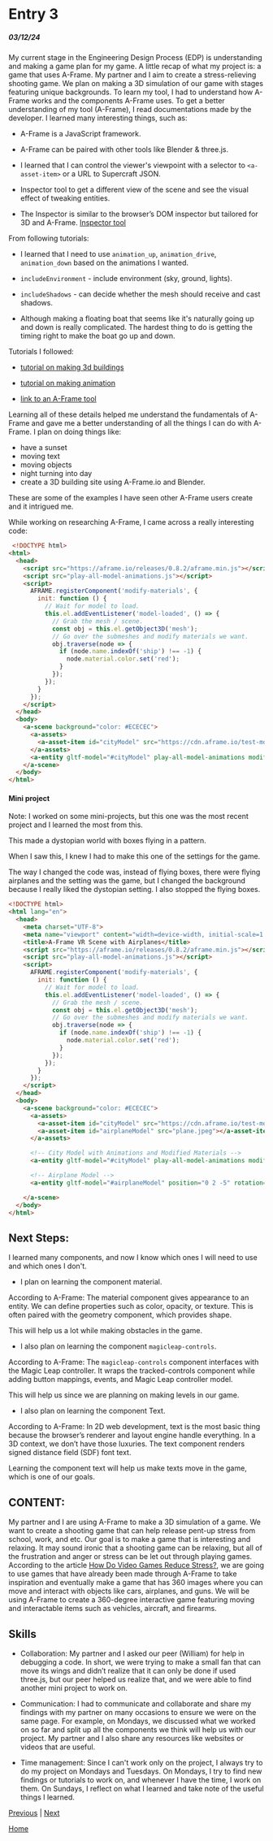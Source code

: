 
# Entry 3
##### 03/12/24

My current stage in the Engineering Design Process (EDP) is understanding and making a game plan for my game. A little recap of what my project is: a game that uses A-Frame. My partner and I aim to create a stress-relieving shooting game. We plan on making a 3D simulation of our game with stages featuring unique backgrounds. To learn my tool, I had to understand how A-Frame works and the components A-Frame uses. To get a better understanding of my tool (A-Frame), I read documentations made by the developer. I learned many interesting things, such as:

* A-Frame is a JavaScript framework.

* A-Frame can be paired with other tools like Blender & three.js.
* I learned that I can control the viewer's viewpoint with a selector to `<a-asset-item>` or a URL to Supercraft JSON.

* Inspector tool to get a different view of the scene and see the visual effect of tweaking entities.

* The Inspector is similar to the browser’s DOM inspector but tailored for 3D and A-Frame. [Inspector tool](https://github.com/aframevr/aframe-inspect)

From following tutorials:

* I learned that I need to use `animation_up`, `animation_drive`, `animation_down` based on the animations I wanted.

* `includeEnvironment` - include environment (sky, ground, lights).
* `includeShadows` - can decide whether the mesh should receive and cast shadows.

* Although making a floating boat that seems like it's naturally going up and down is really complicated. The hardest thing to do is getting the timing right to make the boat go up and down.

Tutorials I followed:
- [tutorial on making 3d buildings](https://www.youtube.com/watch?v=5lTAt3HGPSw)

- [tutorial on making animation](https://www.youtube.com/watch?v=ZGk5XlPscsk)

- [link to an A-Frame tool](https://www.npmjs.com/package/aframe-supercraft-loader)

Learning all of these details helped me understand the fundamentals of A-Frame and gave me a better understanding of all the things I can do with A-Frame. I plan on doing things like:

 - have a sunset
 - moving text
 - moving objects
 - night turning into day
 - create a 3D building site using A-Frame.io and Blender.

 These are some of the examples I have seen other A-Frame users create and it intrigued me.

While working on researching A-Frame, I came across a really interesting code:

```html
 <!DOCTYPE html>
<html>
  <head>
    <script src="https://aframe.io/releases/0.8.2/aframe.min.js"></script>
    <script src="play-all-model-animations.js"></script>
    <script>
      AFRAME.registerComponent('modify-materials', {
        init: function () {
          // Wait for model to load.
          this.el.addEventListener('model-loaded', () => {
            // Grab the mesh / scene.
            const obj = this.el.getObject3D('mesh');
            // Go over the submeshes and modify materials we want.
            obj.traverse(node => {
              if (node.name.indexOf('ship') !== -1) {
                node.material.color.set('red');
              }
            });
          });
        }
      });
    </script>
  </head>
  <body>
    <a-scene background="color: #ECECEC">
      <a-assets>
        <a-asset-item id="cityModel" src="https://cdn.aframe.io/test-models/models/glTF-2.0/virtualcity/VC.gltf"></a-asset-item>
      </a-assets>
      <a-entity gltf-model="#cityModel" play-all-model-animations modify-materials></a-entity>
    </a-scene>
  </body>
</html>
```

#### Mini project

Note: I worked on some mini-projects, but this one was the most recent project and I learned the most from this.

This made a dystopian world with boxes flying in a pattern.

When I saw this, I knew I had to make this one of the settings for the game.

The way I changed the code was, instead of flying boxes, there were flying airplanes and the setting was the game, but I changed the background because I really liked the dystopian setting. I also stopped the flying boxes.

```html
<!DOCTYPE html>
<html lang="en">
  <head>
    <meta charset="UTF-8">
    <meta name="viewport" content="width=device-width, initial-scale=1.0">
    <title>A-Frame VR Scene with Airplanes</title>
    <script src="https://aframe.io/releases/0.8.2/aframe.min.js"></script>
    <script src="play-all-model-animations.js"></script>
    <script>
      AFRAME.registerComponent('modify-materials', {
        init: function () {
          // Wait for model to load.
          this.el.addEventListener('model-loaded', () => {
            // Grab the mesh / scene.
            const obj = this.el.getObject3D('mesh');
            // Go over the submeshes and modify materials we want.
            obj.traverse(node => {
              if (node.name.indexOf('ship') !== -1) {
                node.material.color.set('red');
              }
            });
          });
        }
      });
    </script>
  </head>
  <body>
    <a-scene background="color: #ECECEC">
      <a-assets>
        <a-asset-item id="cityModel" src="https://cdn.aframe.io/test-models/models/glTF-2.0/virtualcity/VC.gltf"></a-asset-item>
        <a-asset-item id="airplaneModel" src="plane.jpeg"></a-asset-item>
      </a-assets>

      <!-- City Model with Animations and Modified Materials -->
      <a-entity gltf-model="#cityModel" play-all-model-animations modify-materials></a-entity>

      <!-- Airplane Model -->
      <a-entity gltf-model="#airplaneModel" position="0 2 -5" rotation="0 180 0" scale="0.5 0.5 0.5"></a-entity>

    </a-scene>
  </body>
</html>

```

## Next Steps:

I learned many components, and now I know which ones I will need to use and which ones I don't.

- I plan on learning the component material.

According to A-Frame: The material component gives appearance to an entity. We can define properties such as color, opacity, or texture. This is often paired with the geometry component, which provides shape.

This will help us a lot while making obstacles in the game.

- I also plan on learning the component `magicleap-controls`.

According to A-Frame: The `magicleap-controls` component interfaces with the Magic Leap controller. It wraps the tracked-controls component while adding button mappings, events, and Magic Leap controller model.

This will help us since we are planning on making levels in our game.

- I also plan on learning the component Text.

According to A-Frame: In 2D web development, text is the most basic thing because the browser’s renderer and layout engine handle everything. In a 3D context, we don’t have those luxuries. The text component renders signed distance field (SDF) font text.

Learning the component text will help us make texts move in the game, which is one of our goals.

## CONTENT:

 My partner and I are using A-Frame to make a 3D simulation of a game. We want to create a shooting game that can help release pent-up stress from school, work, and etc. Our goal is to make a game that is interesting and relaxing. It may sound ironic that a shooting game can be relaxing, but all of the frustration and anger or stress can be let out through playing games. According to the article [How Do Video Games Reduce Stress?](https://www.healthygamer.gg/blog/do-video-games-reduce-stress#:~:text=When%20we%20play%20a%20video,the%20stresses%20of%20the%20day.), we are going to use games that have already been made through A-Frame to take inspiration and eventually make a game that has 360 images where you can move and interact with objects like cars, airplanes, and guns. We will be using A-Frame to create a 360-degree interactive game featuring moving and interactable items such as vehicles, aircraft, and firearms.

## Skills

* Collaboration: My partner and I asked our peer (William) for help in debugging a code. In short, we were trying to make a small fan that can move its wings and didn’t realize that it can only be done if used three.js, but our peer helped us realize that, and we were able to find another mini project to work on.
* Communication: I had to communicate and collaborate and share my findings with my partner on many occasions to ensure we were on the same page. For example, on Mondays, we discussed what we worked on so far and split up all the components we think will help us with our project. My partner and I also share any resources like websites or videos that are useful.

* Time management: Since I can't work only on the project, I always try to do my project on Mondays and Tuesdays. On Mondays, I try to find new findings or tutorials to work on, and whenever I have the time, I work on them. On Sundays, I reflect on what I learned and take note of the useful things I learned.

[Previous](entry02.md) | [Next](entry04.md)

[Home](../README.md)
